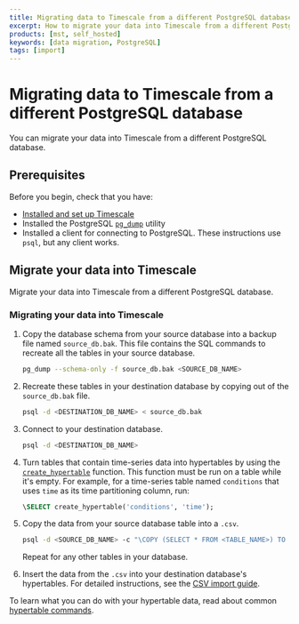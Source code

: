 ```yaml
---
title: Migrating data to Timescale from a different PostgreSQL database
excerpt: How to migrate your data into Timescale from a different PostgreSQL database
products: [mst, self_hosted]
keywords: [data migration, PostgreSQL]
tags: [import]
---
```


# Migrating data to Timescale from a different PostgreSQL database

You can migrate your data into Timescale from a different PostgreSQL database.

## Prerequisites

Before you begin, check that you have:

*   [Installed and set up Timescale][install]
*   Installed the PostgreSQL [`pg_dump`][pg_dump] utility
*   Installed a client for connecting to PostgreSQL. These instructions use
  `psql`, but any client works.

## Migrate your data into Timescale

Migrate your data into Timescale from a different PostgreSQL database.

<Procedure>

### Migrating your data into Timescale

1.  Copy the database schema from your source database into a backup file named
    `source_db.bak`. This file contains the SQL commands to recreate all the
    tables in your source database.

    ```bash
    pg_dump --schema-only -f source_db.bak <SOURCE_DB_NAME>
    ```

1.  Recreate these tables in your destination database by copying out of the
    `source_db.bak` file.

    ```bash
    psql -d <DESTINATION_DB_NAME> < source_db.bak
    ```

1.  Connect to your destination database.

    ```bash
    psql -d <DESTINATION_DB_NAME>
    ```

1.  Turn tables that contain time-series data into hypertables by using the
    [`create_hypertable`][create_hypertable] function. This function must be run
    on a table while it's empty. For example, for a time-series table named
    `conditions` that uses `time` as its time partitioning column, run:

    ```sql
    \SELECT create_hypertable('conditions', 'time');
    ```

1.  Copy the data from your source database table into a `.csv`.

    ```bash
    psql -d <SOURCE_DB_NAME> -c "\COPY (SELECT * FROM <TABLE_NAME>) TO <FILENAME>.csv DELIMITER ',' CSV"
    ```

    Repeat for any other tables in your database.

1.  Insert the data from the `.csv` into your destination database's
    hypertables. For detailed instructions, see the [CSV import
    guide][csv-import].

</Procedure>

To learn what you can do with your hypertable data, read about common
[hypertable commands][hypertable-commands].

[create_hypertable]: /api/:currentVersion:/hypertable/create_hypertable/
[csv-import]: /use-timescale/:currentVersion:/migrate-data/import-csv/
[hypertable-commands]: /use-timescale/:currentVersion:/hypertables/
[install]: /getting-started/latest/
[pg_dump]: https://www.postgresql.org/docs/current/app-pgdump.html
